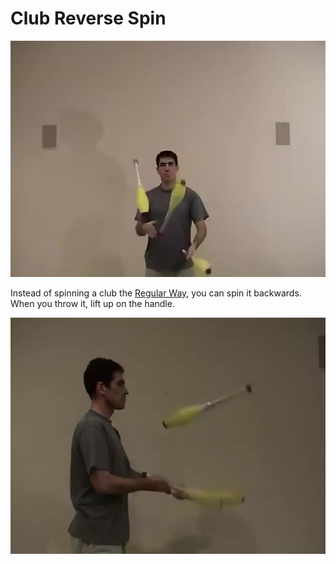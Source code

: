# Club Reverse Spin

![ClubReverseSpin](/resources/videos/poster/clubbackflip.jpg)

Instead of spinning a club the [Regular Way](clubcascade.md), you can spin it backwards. When you throw it, lift up on the handle.

![ClubReverseSpinSide](/resources/videos/poster/clubbackflip-side.jpg)

